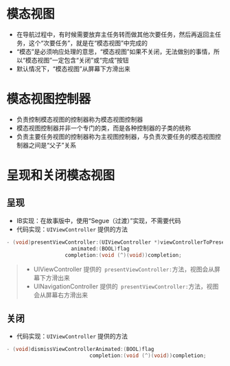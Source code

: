 # 模态视图

- 在导航过程中，有时候需要放弃主任务转而做其他次要任务，然后再返回主任务，这个“次要任务”，就是在“模态视图”中完成的
- “模态”是必须响应处理的意思，“模态视图”如果不关闭，无法做别的事情，所以“模态视图”一定包含“关闭”或“完成”按钮
- 默认情况下，“模态视图”从屏幕下方滑出来

# 模态视图控制器

- 负责控制模态视图的控制器称为模态视图控制器
- 模态视图控制器并非一个专门的类，而是各种控制器的子类的统称
- 负责主要任务视图的控制器称为主视图控制器，与负责次要任务的模态视图控制器之间是“父子”关系

# 呈现和关闭模态视图

## 呈现

- IB实现：在故事版中，使用“Segue（过渡）”实现，不需要代码
- 代码实现：```UIViewController``` 提供的方法

```objective-c
- (void)presentViewController:(UIViewController *)viewControllerToPresent 
  					 animated:(BOOL)flag 
                   completion:(void (^)(void))completion;
```

> - UIViewController 提供的``` presentViewController:```方法，视图会从屏幕下方滑出来
> - UINavigationController 提供的``` presentViewController:```方法，视图会从屏幕右方滑出来

## 关闭

- 代码实现：```UIViewController``` 提供的方法

```objective-c
- (void)dismissViewControllerAnimated:(BOOL)flag 
						   completion:(void (^)(void))completion;
```

